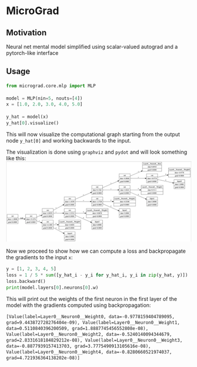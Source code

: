 # MicroGrad

## Motivation
Neural net mental model simplified using scalar-valued autograd and a pytorch-like interface

## Usage

```python
from micrograd.core.mlp import MLP

model = MLP(nin=5, nouts=[4])
x = [1.0, 2.0, 3.0, 4.0, 5.0]

y_hat = model(x)
y_hat[0].visualize()
```

This will now visualize the computational graph starting from the output node `y_hat[0]` and working backwards to the input. 

The visualization is done using `graphviz` and `pydot` and will look something like this:
![image demo](./demo.png)



Now we proceed to show how we can compute a loss and backpropagate the gradients to the input `x`:

```python
y = [1, 2, 3, 4, 5]
loss = 1 / 5 * sum([y_hat_i - y_i for y_hat_i, y_i in zip(y_hat, y)])
loss.backward()
print(model.layers[0].neurons[0].w)
```

This will print out the weights of the first neuron in the first layer of the model with the gradients computed using backpropagation:
```
[Value(label=Layer0__Neuron0__Weight0, data=-0.9778159404789095, grad=9.443872728276404e-09), Value(label=Layer0__Neuron0__Weight1, data=0.5110840396200509, grad=1.8887745456552808e-08), Value(label=Layer0__Neuron0__Weight2, data=-0.5240140094344679, grad=2.8331618184829212e-08), Value(label=Layer0__Neuron0__Weight3, data=-0.8877939157413703, grad=3.7775490913105616e-08), Value(label=Layer0__Neuron0__Weight4, data=-0.8280660521974037, grad=4.721936364138202e-08)]
```
